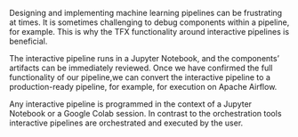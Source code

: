 Designing and implementing machine learning pipelines can be frustrating at times. It is sometimes challenging to debug components within a pipeline, for example. This is why the TFX functionality around interactive pipelines is beneficial.

The interactive pipeline runs in a Jupyter Notebook, and the components’ artifacts can be immediately reviewed. Once we have confirmed the full functionality of our pipeline,we can convert the interactive pipeline to a production-ready pipeline, for example, for execution on Apache Airflow.

Any interactive pipeline is programmed in the context of a Jupyter Notebook or a Google Colab session. In contrast to the orchestration tools interactive pipelines are orchestrated and executed by the user.